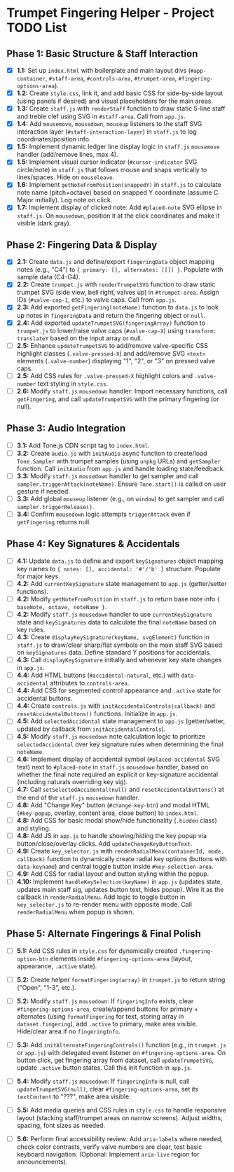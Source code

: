# Trumpet Fingering Helper - Project TODO List

## Phase 1: Basic Structure & Staff Interaction

* [X] **1.1:** Set up `index.html` with boilerplate and main layout divs (`#app-container`, `#staff-area`, `#controls-area`, `#trumpet-area`, `#fingering-options-area`).
* [X] **1.2:** Create `style.css`, link it, and add basic CSS for side-by-side layout (using panels if desired) and visual placeholders for the main areas.
* [X] **1.3:** Create `staff.js` with `renderStaff` function to draw static 5-line staff and treble clef using SVG in `#staff-area`. Call from `app.js`.
* [X] **1.4:** Add `mousemove`, `mousedown`, `mouseup` listeners to the staff SVG interaction layer (`#staff-interaction-layer`) in `staff.js` to log coordinates/position info.
* [X] **1.5:** Implement dynamic ledger line display logic in `staff.js` `mousemove` handler (add/remove lines, max 4).
* [X] **1.5:** Implement visual cursor indicator (`#cursor-indicator` SVG circle/note) in `staff.js` that follows mouse and snaps vertically to lines/spaces. Hide on `mouseleave`.
* [X] **1.6:** Implement `getNoteFromPosition(snappedY)` in `staff.js` to calculate note name (pitch+octave) based on snapped Y coordinate (assume C Major initially). Log note on click.
* [X] **1.7:** Implement display of clicked note: Add `#placed-note` SVG ellipse in `staff.js`. On `mousedown`, position it at the click coordinates and make it visible (dark gray).

## Phase 2: Fingering Data & Display

* [X] **2.1:** Create `data.js` and define/export `fingeringData` object mapping notes (e.g., "C4") to `{ primary: [], alternates: [[]] }`. Populate with sample data (C4-G4).
* [X] **2.2:** Create `trumpet.js` with `renderTrumpetSVG` function to draw static trumpet SVG (side view, bell right, valves up) in `#trumpet-area`. Assign IDs (`#valve-cap-1`, etc.) to valve caps. Call from `app.js`.
* [X] **2.3:** Add exported `getFingering(noteName)` function to `data.js` to look up notes in `fingeringData` and return the fingering object or `null`.
* [X] **2.4:** Add exported `updateTrumpetSVG(fingeringArray)` function to `trumpet.js` to lower/raise valve caps (`#valve-cap-X`) using `transform: translateY` based on the input array or null.
* [ ] **2.5:** Enhance `updateTrumpetSVG` to add/remove valve-specific CSS highlight classes (`.valve-pressed-X`) and add/remove SVG `<text>` elements (`.valve-number`) displaying "1", "2", or "3" on pressed valve caps.
* [ ] **2.5:** Add CSS rules for `.valve-pressed-X` highlight colors and `.valve-number` text styling in `style.css`.
* [ ] **2.6:** Modify `staff.js` `mousedown` handler: Import necessary functions, call `getFingering`, and call `updateTrumpetSVG` with the primary fingering (or null).

## Phase 3: Audio Integration

* [ ] **3.1:** Add Tone.js CDN script tag to `index.html`.
* [ ] **3.2:** Create `audio.js` with `initAudio` async function to create/load `Tone.Sampler` with trumpet samples (using `unpkg` URLs) and `getSampler` function. Call `initAudio` from `app.js` and handle loading state/feedback.
* [ ] **3.3:** Modify `staff.js` `mousedown` handler to get sampler and call `sampler.triggerAttack(noteName)`. Ensure `Tone.start()` is called on user gesture if needed.
* [ ] **3.3:** Add global `mouseup` listener (e.g., on `window`) to get sampler and call `sampler.triggerRelease()`.
* [ ] **3.4:** Confirm `mousedown` logic attempts `triggerAttack` even if `getFingering` returns null.

## Phase 4: Key Signatures & Accidentals

* [ ] **4.1:** Update `data.js` to define and export `keySignatures` object mapping key names to `{ notes: [], accidental: '#'/'b' }` structure. Populate for major keys.
* [ ] **4.2:** Add `currentKeySignature` state management to `app.js` (getter/setter functions).
* [ ] **4.2:** Modify `getNoteFromPosition` in `staff.js` to return base note info `{ baseNote, octave, noteName }`.
* [ ] **4.2:** Modify `staff.js` `mousedown` handler to use `currentKeySignature` state and `keySignatures` data to calculate the final `noteName` based on key rules.
* [ ] **4.3:** Create `displayKeySignature(keyName, svgElement)` function in `staff.js` to draw/clear sharp/flat symbols on the main staff SVG based on `keySignatures` data. Define standard Y positions for accidentals.
* [ ] **4.3:** Call `displayKeySignature` initially and whenever key state changes in `app.js`.
* [ ] **4.4:** Add HTML buttons (`#accidental-natural`, etc.) with `data-accidental` attributes to `controls-area`.
* [ ] **4.4:** Add CSS for segmented control appearance and `.active` state for accidental buttons.
* [ ] **4.4:** Create `controls.js` with `initAccidentalControls(callback)` and `resetAccidentalButtons()` functions. Initialize in `app.js`.
* [ ] **4.5:** Add `selectedAccidental` state management to `app.js` (getter/setter, updated by callback from `initAccidentalControls`).
* [ ] **4.5:** Modify `staff.js` `mousedown` note calculation logic to prioritize `selectedAccidental` over key signature rules when determining the final `noteName`.
* [ ] **4.6:** Implement display of accidental symbol (`#placed-accidental` SVG text) next to `#placed-note` in `staff.js` `mousedown` handler, based on whether the final note required an explicit or key-signature accidental (including naturals overriding key sig).
* [ ] **4.7:** Call `setSelectedAccidental(null)` and `resetAccidentalButtons()` at the end of the `staff.js` `mousedown` handler.
* [ ] **4.8:** Add "Change Key" button (`#change-key-btn`) and modal HTML (`#key-popup`, overlay, content area, close button) to `index.html`.
* [ ] **4.8:** Add CSS for basic modal show/hide functionality (`.hidden` class) and styling.
* [ ] **4.8:** Add JS in `app.js` to handle showing/hiding the key popup via button/close/overlay clicks. Add `updateChangeKeyButtonText`.
* [ ] **4.9:** Create `key_selector.js` with `renderRadialMenu(containerId, mode, callback)` function to dynamically create radial key options (buttons with `data-keyname`) and central toggle button inside `#key-selection-area`.
* [ ] **4.9:** Add CSS for radial layout and button styling within the popup.
* [ ] **4.10:** Implement `handleKeySelection(keyName)` in `app.js` (updates state, updates main staff sig, updates button text, hides popup). Wire it as the callback in `renderRadialMenu`. Add logic to toggle button in `key_selector.js` to re-render menu with opposite mode. Call `renderRadialMenu` when popup is shown.

## Phase 5: Alternate Fingerings & Final Polish

* [ ] **5.1:** Add CSS rules in `style.css` for dynamically created `.fingering-option-btn` elements inside `#fingering-options-area` (layout, appearance, `.active` state).
* [ ] **5.2:** Create helper `formatFingering(array)` in `trumpet.js` to return string ("Open", "1-3", etc.).
* [ ] **5.2:** Modify `staff.js` `mousedown`: If `fingeringInfo` exists, clear `#fingering-options-area`, create/append buttons for primary + alternates (using `formatFingering` for text, storing array in `dataset.fingering`), add `.active` to primary, make area visible. Hide/clear area if no `fingeringInfo`.
* [ ] **5.3:** Add `initAlternateFingeringControls()` function (e.g., in `trumpet.js` or `app.js`) with delegated event listener on `#fingering-options-area`. On button click, get fingering array from dataset, call `updateTrumpetSVG`, update `.active` button states. Call this init function in `app.js`.
* [ ] **5.4:** Modify `staff.js` `mousedown`: If `fingeringInfo` is null, call `updateTrumpetSVG(null)`, clear `#fingering-options-area`, set its `textContent` to "???", make area visible.
* [ ] **5.5:** Add media queries and CSS rules in `style.css` to handle responsive layout (stacking staff/trumpet areas on narrow screens). Adjust widths, spacing, font sizes as needed.
* [ ] **5.6:** Perform final accessibility review: Add `aria-label`s where needed, check color contrasts, verify valve numbers are clear, test basic keyboard navigation. (Optional: Implement `aria-live` region for announcements).

